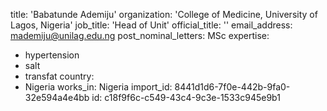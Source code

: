 title: 'Babatunde Ademiju'
organization: 'College of Medicine, University of Lagos, Nigeria'
job_title: 'Head of Unit'
official_title: ''
email_address: mademiju@unilag.edu.ng
post_nominal_letters: MSc
expertise:
  - hypertension
  - salt
  - transfat
country:
  - Nigeria
works_in: Nigeria
import_id: 8441d1d6-7f0e-442b-9fa0-32e594a4e4bb
id: c18f9f6c-c549-43c4-9c3e-1533c945e9b1
